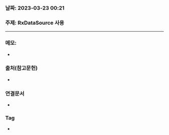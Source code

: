### 날짜: 2023-03-23 00:21

### 주제:  RxDataSource 사용
---
### 메모: 
- 

### 출처(참고문헌) 
- 

### 연결문서 
- 

### Tag
- 